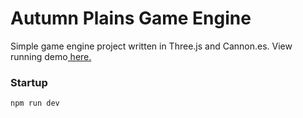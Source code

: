 # Autumn Plains Game Engine

Simple game engine project written in Three.js and Cannon.es.
View running demo<a href="https://deref.nullptr.fail/"> here.</a>

### Startup

`npm run dev`